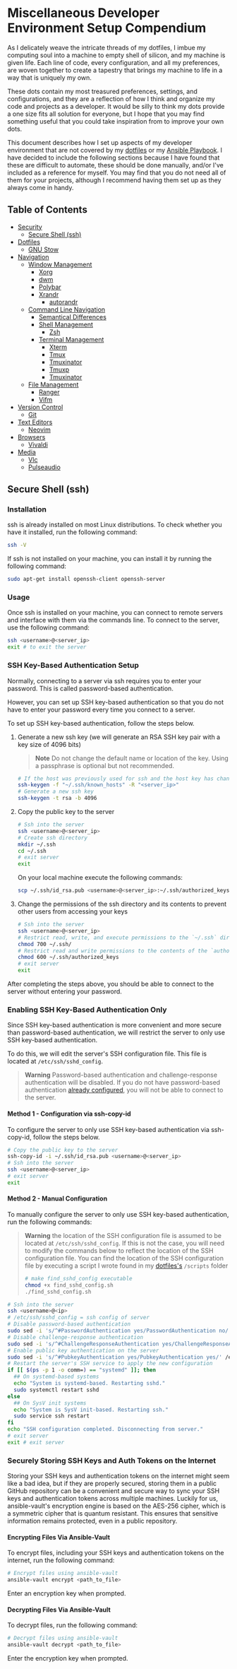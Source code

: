 # Miscellaneous Developer Environment Setup Compendium

As I delicately weave the intricate threads of my dotfiles, I imbue my computing soul into a machine to empty shell of silicon, and my machine is given life. Each line of code, every configuration, and all my preferences, are woven together to create a tapestry that brings my machine to life in a way that is uniquely my own.

These dots contain my most treasured preferences, settings, and configurations, and they are a reflection of how I think and organize my code and projects as a developer. It would be silly to think my dots provide a one size fits all solution for everyone, but I hope that you may find something useful that you could take inspiration from to improve your own dots.

This document describes how I set up aspects of my developer environment that are not covered by my [dotfiles](https://github.com/Kaweees/dotfiles) or my [Ansible Playbook](https://github.com/Kaweees/ansible). I have decided to include the following sections because I have found that these are difficult to automate, these should be done manually, and/or I've included as a reference for myself. You may find that you do not need all of them for your projects, although I recommend having them set up as they always come in handy.

## Table of Contents
- [Security](#security)
  - [Secure Shell (ssh)](#secure-shell-ssh)
- [Dotfiles](#dotfiles)
  - [GNU Stow](#gnu-stow)
- [Navigation](#navigation)
  - [Window Management](#window-management)
    - [Xorg](#xorg)
    - [dwm](#dwm)
    - [Polybar](#polybar)
    - [Xrandr](#xrandr)
      - [autorandr](#autorandr)
  - [Command Line Navigation](#command-line-navigation)
    - [Semantical Differences](#semantical-differences)
    - [Shell Management](#shell-management)
      - [Zsh](#zsh)
    - [Terminal Management](#terminal-management)
      - [Xterm](#xterm)
      - [Tmux](#tmux)
      - [Tmuxinator](#tmuxinator)
      - [Tmuxp](#tmuxp)
      - [Tmuxinator]()
  - [File Management](#file-management)
    - [Ranger](#ranger)
    - [Vifm](#vifm)
- [Version Control](#version-control)
  - [Git](#git)
- [Text Editors](#text-editors)
  - [Neovim](#neovim)
- [Browsers](#browsers)
  - [Vivaldi](#vivaldi)
- [Media](#media)
  - [Vlc](#vlc)
  - [Pulseaudio](#pulseaudio)

## Secure Shell (ssh)

### Installation

ssh is already installed on most Linux distributions. To check whether you have it installed, run the following command:
```sh
ssh -V
```

If ssh is not installed on your machine, you can install it by running the following command:
```sh
sudo apt-get install openssh-client openssh-server
```

### Usage

Once ssh is installed on your machine, you can connect to remote servers and interface with them via the commands line. To connect to the server, use the following command:
```sh
ssh <username>@<server_ip>
exit # to exit the server
```

### SSH Key-Based Authentication Setup

Normally, connecting to a server via ssh requires you to enter your password. This is called password-based authentication. 

However, you can set up SSH key-based authentication so that you do not have to enter your password every time you connect to a server. 

To set up SSH key-based authentication, follow the steps below.

1. Generate a new ssh key (we will generate an RSA SSH key pair with a key size of 4096 bits)
    > **Note** Do not change the default name or location of the key. Using a passphrase is optional but not recommended.
    ```sh
    # If the host was previously used for ssh and the host key has changed, remove the old host key
    ssh-keygen -f "~/.ssh/known_hosts" -R "<server_ip>"
    # Generate a new ssh key
    ssh-keygen -t rsa -b 4096
    ```
2. Copy the public key to the server
    ```sh
    # Ssh into the server
    ssh <username>@<server_ip>
    # Create ssh directory
    mkdir ~/.ssh
    cd ~/.ssh
    # exit server
    exit
    ```
    On your local machine execute the following commands:
    ```sh
    scp ~/.ssh/id_rsa.pub <username>@<server_ip>:~/.ssh/authorized_keys
    ```
3. Change the permissions of the ssh directory and its contents to prevent other users from accessing your keys
    ```sh
    # Ssh into the server
    ssh <username>@<server_ip>
    # Restrict read, write, and execute permissions to the `~/.ssh` directory to only the owner (`username`)
    chmod 700 ~/.ssh/
    # Restrict read and write permissions to the contents of the `authorized_keys` directory to only the owner (`username`)
    chmod 600 ~/.ssh/authorized_keys
    # exit server
    exit
    ```
After completing the steps above, you should be able to connect to the server without entering your password.

### Enabling SSH Key-Based Authentication Only

Since SSH key-based authentication is more convenient and more secure than password-based authentication, we will restrict the server to only use SSH key-based authentication.

To do this, we will edit the server's SSH configuration file. This file is located at `/etc/ssh/sshd_config`.

> **Warning** Password-based authentication and challenge-response authentication will be disabled. If you do not have password-based authentication [already configured](#setting-up-ssh-key-based-authentication), you will not be able to connect to the server.

#### Method 1 - Configuration via ssh-copy-id

To configure the server to only use SSH key-based authentication via ssh-copy-id, follow the steps below.

```bash
# Copy the public key to the server
ssh-copy-id -i ~/.ssh/id_rsa.pub <username>@<server_ip>
# Ssh into the server
ssh <username>@<server_ip>
# exit server
exit
```

#### Method 2 - Manual Configuration

To manually configure the server to only use SSH key-based authentication, run the following commands:

> **Warning** the location of the SSH configuration file is assumed to be located at `/etc/ssh/sshd_config`. If this is not the case, you will need to modify the commands below to reflect the location of the SSH configuration file. You can find the location of the SSH configuration file by executing a script I wrote found in my [dotfiles's](https://github.com/Kaweees/dotfiles) `/scripts` folder 
> ```sh
> # make find_sshd_config executable
> chmod +x find_sshd_config.sh
> ./find_sshd_config.sh

```bash
# Ssh into the server
ssh <username>@<ip>
# /etc/ssh/sshd_config = ssh config of server 
# Disable password-based authentication
sudo sed -i 's/^#PasswordAuthentication yes/PasswordAuthentication no/' /etc/ssh/sshd_config
# Disable challenge-response authentication
sudo sed -i 's/^#ChallengeResponseAuthentication yes/ChallengeResponseAuthentication no/' /etc/ssh/sshd_config
# Enable public key authentication on the server 
sudo sed -i 's/^#PubkeyAuthentication yes/PubkeyAuthentication yes/' /etc/ssh/sshd_config
# Restart the server's SSH service to apply the new configuration
if [[ $(ps -p 1 -o comm=) == "systemd" ]]; then
  ## On systemd-based systems
  echo "System is systemd-based. Restarting sshd."
  sudo systemctl restart sshd
else
  ## On SysV init systems
  echo "System is SysV init-based. Restarting ssh."
  sudo service ssh restart
fi
echo "SSH configuration completed. Disconnecting from server."
# exit server
exit # exit server
```

### Securely Storing SSH Keys and Auth Tokens on the Internet

Storing your SSH keys and authentication tokens on the internet might seem like a bad idea, but if they are properly secured, storing them in a public GitHub repository can be a convenient and secure way to sync your SSH keys and authentication tokens across multiple machines. Luckily for us, ansible-vault's encryption engine is based on the AES-256 cipher, which is a symmetric cipher that is quantum resistant. This ensures that sensitive information remains protected, even in a public repository.

#### Encrypting Files Via Ansible-Vault

To encrypt files, including your SSH keys and authentication tokens on the internet, run the following command:

```sh
# Encrypt files using ansible-vault
ansible-vault encrypt <path_to_file>
```

Enter an encryption key when prompted.

#### Decrypting Files Via Ansible-Vault

To decrypt files, run the following command:

```sh
# Decrypt files using ansible-vault
ansible-vault decrypt <path_to_file>
```

Enter the encryption key when prompted.
